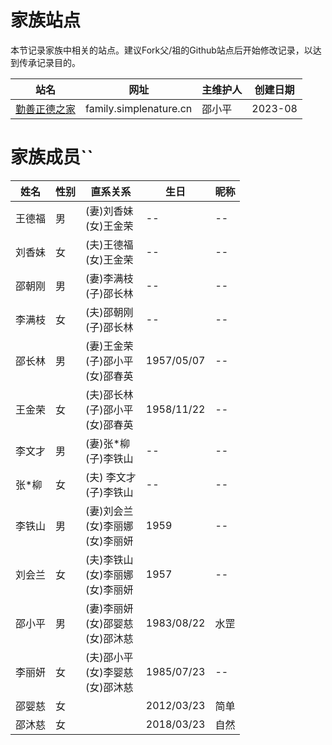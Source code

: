# 家族站点

本节记录家族中相关的站点。建议Fork父/祖的Github站点后开始修改记录，以达到传承记录目的。


| 站名 | 网址 | 主维护人 | 创建日期 |
| --- | --- | -- | -- |
| [勤善正德之家](https://github.com/shaoxp/family) | family.simplenature.cn | 邵小平 | 2023-08 |

# 家族成员``

| 姓名 | 性别 | 直系关系 | 生日 | 昵称 |
| --- | --- | -- | -- | -- |
| 王德福 | 男 | (妻)刘香妹<br/>(女)王金荣 | -- | -- |
| 刘香妹 | 女 | (夫)王德福<br/>(女)王金荣 | -- | -- |
| 邵朝刚 | 男 | (妻)李满枝<br/>(子)邵长林 | -- | -- |
| 李满枝 | 女 | (夫)邵朝刚<br/>(子)邵长林 | -- | -- |
| 邵长林 | 男 | (妻)王金荣<br/>(子)邵小平<br/>(女)邵春英 | 1957/05/07 | -- |
| 王金荣 | 女 | (夫)邵长林<br/>(子)邵小平<br/>(女)邵春英 | 1958/11/22 | -- |
| 李文才 | 男 | (妻)张*柳<br/>(子)李铁山 | -- | -- |
| 张*柳 | 女 | (夫) 李文才<br/>(子)李铁山 | -- | -- |
| 李铁山 | 男 | (妻)刘会兰<br/>(女)李丽娜<br/>(女)李丽妍 | 1959 | -- |
| 刘会兰 | 女 | (夫)李铁山<br/>(女)李丽娜<br/>(女)李丽妍 | 1957 | -- |
| 邵小平 | 男 | (妻)李丽妍<br/>(女)邵婴慈<br/>(女)邵沐慈 | 1983/08/22 | 水罡 |
| 李丽妍 | 女 | (夫)邵小平<br/>(女)李婴慈<br/>(女)邵沐慈 | 1985/07/23 | -- |
| 邵婴慈 | 女 |  | 2012/03/23 | 简单 |
| 邵沐慈 | 女 |  | 2018/03/23 | 自然 |